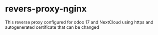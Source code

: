 # revers-proxy-nginx
This reverse proxy configured for odoo 17 and  NextCloud  using https and autogenerated certificate that can be changed 
